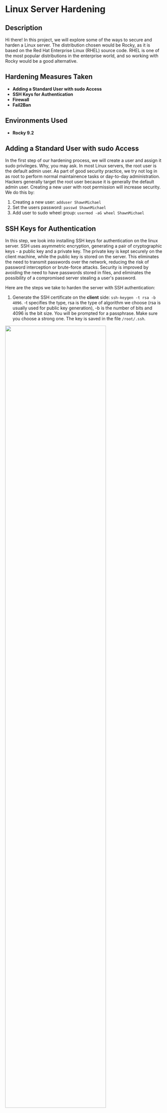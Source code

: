 # Linux Server Hardening

<h2>Description</h2>
Hi there! In this project, we will explore some of the ways to secure and harden a Linux server. The distribution chosen would be Rocky, as it is based on the Red Hat Enterprise Linux (RHEL) source code. RHEL is one of the most popular distributions in the enterprise world, and so working with Rocky would be a good alternative.
<br />

<h2>Hardening Measures Taken</h2>

- <b>Adding a Standard User with sudo Access</b>
- <b>SSH Keys for Authentication</b> 
- <b>Firewall</b>
- <b>Fail2Ban</b>

<h2>Environments Used </h2>

- <b>Rocky 9.2</b>

<h2>Adding a Standard User with sudo Access</h2>

In the first step of our hardening process, we will create a user and assign it sudo privileges. Why, you may ask. In most Linux servers, the root user is the default admin user. As part of good security practice, we try not log in as root to perform normal maintainence tasks or day-to-day administration. Hackers generally target the root user because it is generally the default admin user. Creating a new user with root permission will increase security. We do this by:

1. Creating a new user: `adduser ShawnMichael`
2. Set the users password: `passwd ShawnMichael`
3. Add user to sudo wheel group: `usermod -aG wheel ShawnMichael`

<h2>SSH Keys for Authentication</h2>

In this step, we look into installing SSH keys for authentication on the linux server. SSH uses asymmetric encryption, generating a pair of cryptographic keys - a public key and a private key. ​The private key is kept securely on the client machine, while the public key is stored on the server. ​This eliminates the need to transmit passwords over the network, reducing the risk of password interception or brute-force attacks.​ Security is improved by avoiding the need to have passwords stored in files, and eliminates the possibility of a compromised server stealing a user's password.

Here are the steps we take to harden the server with SSH authentication:
1. Generate the SSH certificate on the **client** side: `ssh-keygen -t rsa -b 4096`. -t specifies the type, rsa is the type of algorithm we choose (rsa is usually used for public key generation), -b is the number of bits and 4096 is the bit size. You will be prompted for a passphrase. Make sure you choose a strong one. The key is saved in the file `/root/.ssh`.
<img src="https://i.imgur.com/RLLBVXi.png" height="80%" width="80%">

2. We will now copy the public key we generated over to the server using: `ssh-copy-id [server username]@[server ip address]`. Remember we're still on the **client** side. Once you are done, you will be able to log into the server via `ssh [server-side username]@[server ip address]`.
<img src="https://i.imgur.com/GCrDZwa.png" height="80%" width="80%">
3. To harden the server, we can remove password authentication to ensure that only users with the SSH certificate can access the server, essentially disabling password-based login to the server. We can also disable SSH login using the root username and change the default port number. To do this, we edit a particular file **on the server** to include some extra settings.<br/>
- `cp /etc/ssh/sshd_config /etc/ssh/sshd_config_backup​` to backup the config file first.<br/>
- `systemctl stop sshd` to stop the SSH service before making any changes.<br/>
- `nano /etc/ssh/sshd_config` to go into the config file and make our changes.<br/>
-  Add the lines `Port 2222`, `PasswordAuthentication no` and `PermitRootLogin no`.<br/>

<img src="https://i.imgur.com/ZvQQrwQ.png" height="80%" width="80%">
<img src="https://i.imgur.com/oKSLgu1.png" height="80%" width="80%">

Now if we try to connect from the client machine via the default port, or connect using the user password, or connect directly as a root user, we would be unable to.

<h2>Firewall</h2>
Next we have the installation of a firewall. A firewall basically acts as a barrier between your server and potential threats from the outside, so if you can install one on your server you should do so! We can install UFW - Uncomplicated Firewall, on our Rocky server. UFW is available on Enterprise Linux systems such as Rocky in the EPEL repository. We can install the repository, and then the UFW firewall using the following commands:

1. `sudo dnf install epel-release`
2. `sudo dnf install ufw`

Downloading UFW <br/>
<img src="https://i.imgur.com/hlehIZk.png" height="80%" width="80%">
<br />
<br />
Next, we enable the firewall, and we can check its status. Use the following commands:

1. `ufw enable`
2. `ufw status`
Firewall status:  <br/>
<img src="https://i.imgur.com/IJBsyi1.png" height="80%" width="80%">
<br />
<br />

Now you can start setting some firewall rules. Maybe you want to ensure no FTP connections can be made to your server, but you would allow HTTP connections. You can allow/disallow traffic from the ports through the following commands:

1. `ufw deny 21` (not allowing FTP traffic, since FTP uses port 21)
2. `ufw allow 80` (allowing HTTP traffic, since HTTP uses port 80)
Firewall status after setting rules: <br/>
<img src="https://i.imgur.com/5lX3RhU.png" height="80%" width="80%">

The installation and usage of firewalld can be explored as an alternative firewall options as it is more robust. UFW is useful as an introduction to firewall installation. 
<br />
<br />
<h2>Fail2Ban</h2>
Fail2Ban is an intrusion  prevention software framework that protects computer servers from brute-force attacks and unauthorized access attempts.  When it detects such activity, it can take various actions, such as temporarily or permanently banning the offending IP addresses by updating firewall rules.​ We can install it using `sudo dnf install fail2ban`. Then, we will make some custom configurations in a new file we will create called `jail.local`, using `sudo nano /etc/fail2ban/jail.local`
Custom configurations in the new file:  <br/>
<img src="https://i.imgur.com/QdQF1q0.png" height="80%" width="80%">

* `bantime` is the duration that an IP address will be banned after multiple failed logins. Default value is 10 minutes, we will increase this to 30 minutes.
* `findtime` is the time window in which repeated failed login attempts will be counted. You can increase this number if you to want to be less sensitive to possible spikes in failed logins. A shorter time would trigge the ban sooner, blocking potential malicious attempts more speedily.
* `maxretry` is the number of consecutive failed login attempts allowed before an IP address is banned.
<br />
<br />
We can start the service by running the command `sudo systemctl start fail2ban`. If you want to enable the service everytime you boot, you can run `sudo systemctl enable fail2ban`. We can test this out by trying to connect from a client using some random username.
Repeatedly trying to log into the server using a random username. We can see "connection refused", which is the ban action:  <br/>
<img src="https://i.imgur.com/RyXNXa9.png" height="80%" width="80%">
<br />
<br />


<!--
 ```diff
- text in red
+ text in green
! text in orange
# text in gray
@@ text in purple (and bold)@@
```
--!>
